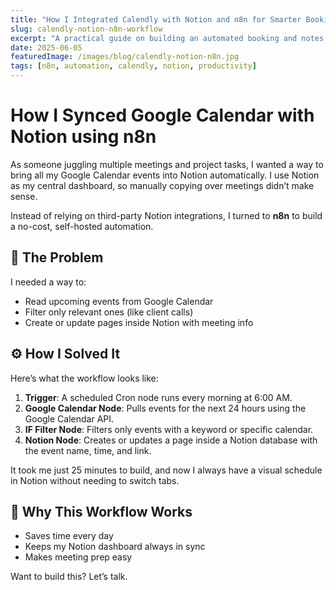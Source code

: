 ```yaml
---
title: "How I Integrated Calendly with Notion and n8n for Smarter Booking Workflows"
slug: calendly-notion-n8n-workflow
excerpt: "A practical guide on building an automated booking and notes system using Calendly, Notion, and n8n — perfect for freelancers and consultants."
date: 2025-06-05
featuredImage: /images/blog/calendly-notion-n8n.jpg
tags: [n8n, automation, calendly, notion, productivity]
---
```



# How I Synced Google Calendar with Notion using n8n

As someone juggling multiple meetings and project tasks, I wanted a way to bring all my Google Calendar events into Notion automatically. I use Notion as my central dashboard, so manually copying over meetings didn’t make sense.

Instead of relying on third-party Notion integrations, I turned to **n8n** to build a no-cost, self-hosted automation.

## 🧠 The Problem

I needed a way to:
- Read upcoming events from Google Calendar
- Filter only relevant ones (like client calls)
- Create or update pages inside Notion with meeting info

## ⚙️ How I Solved It

Here’s what the workflow looks like:

1. **Trigger**: A scheduled Cron node runs every morning at 6:00 AM.
2. **Google Calendar Node**: Pulls events for the next 24 hours using the Google Calendar API.
3. **IF Filter Node**: Filters only events with a keyword or specific calendar.
4. **Notion Node**: Creates or updates a page inside a Notion database with the event name, time, and link.

It took me just 25 minutes to build, and now I always have a visual schedule in Notion without needing to switch tabs.

## 🔁 Why This Workflow Works

- Saves time every day
- Keeps my Notion dashboard always in sync
- Makes meeting prep easy

Want to build this? Let’s talk.

